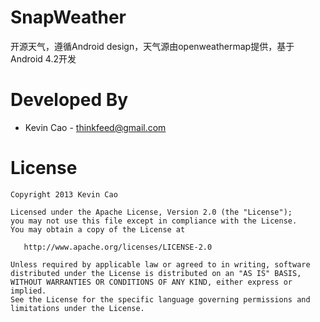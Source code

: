 SnapWeather
===========

开源天气，遵循Android design，天气源由openweathermap提供，基于Android 4.2开发

Developed By
============

* Kevin Cao - <thinkfeed@gmail.com>

License
=======

    Copyright 2013 Kevin Cao

    Licensed under the Apache License, Version 2.0 (the "License");
    you may not use this file except in compliance with the License.
    You may obtain a copy of the License at

       http://www.apache.org/licenses/LICENSE-2.0

    Unless required by applicable law or agreed to in writing, software
    distributed under the License is distributed on an "AS IS" BASIS,
    WITHOUT WARRANTIES OR CONDITIONS OF ANY KIND, either express or implied.
    See the License for the specific language governing permissions and
    limitations under the License.
